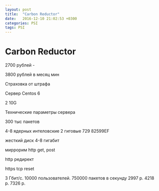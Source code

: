 ```yaml
---
layout: post
title:  "Carbon Reductor"
date:   2016-12-10 21:02:53 +0300
categories: PSI
tags: PSI
---
```


# Carbon Reductor
2700 рублей  -  

3800 рублей в месяц
мин 


Страховка от штрафа



Сервер Centos 6

2 10G

Технические параметры сервера

300 тыс пакетов

4-8 ядерных
интеловские 2 гиговые 
729
82599EF

жесткий диск
4-8 гигабит

миррорим http 
get, post

http редирект

https
tcp reset




3 Гбит/с. 10000 пользователей. 750000 пакетов в секунду
2997 р.
4218 р.
7326 р.
